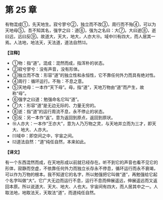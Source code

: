 # 第 25 章

有物混成①，先天地生。寂兮寥兮②，独立而不改③，周行而不殆④，可以为天地母⑤。吾不知其名，强字之曰：道⑥，强为之名曰：大⑦。大曰逝⑧，逝曰远，远曰反⑨。故道大，天大，地大，人亦大⑩。域中⑾有四大，而人居其一焉。人法地，地法天，天法道，道法自然⑿。

**【注释】**

- ①物：指“道”。混成：混然而成，指浑朴的状态。
- ②寂兮寥兮：没有声音，没有形体。
- ③独立而不改：形容“道”的独立性和永恒性，它不靠任何外力而具有绝对性。
- ④周行：循环运行。不殆：不息之意。
- ⑤天地母：一本作“天下母”。母，指“道”，天地万物由“道”而产生，故称“母”。
- ⑥强字之曰道：勉强命名它叫“道”。
- ⑦大：形容“道”是无边无际的、力量无穷的。
- ⑧逝：指“道”的运行周流不息，永不停止的状态。
- ⑨反：另一本作“返”。意为返回到原点，返回到原状。
- ⑩人亦大：一本作“王亦大”，意为人乃万物之灵，与天地并立而为三才，即天大、地大、人亦大。
- ⑾域中：即空间之中，宇宙之间。
- ⑿道法自然：“道”纯任自然，本来如此。

**【译文】**

有一个东西混然而成，在天地形成以前就已经存在。听不到它的声音也看不见它的形体，寂静而空虚，不依靠任何外力而独立长存永不停息，循环运行而永不衰竭，可以作为万物的根本。我不知道它的名字，所以勉强把它叫做“道”，再勉强给它起个名字叫做“大”。它广大无边而运行不息，运行不息而伸展遥远，伸展遥远而又返回本原。所以说道大、天大、地大、人也大。宇宙间有四大，而人居其中之一。人取法地，地取法天，天取法“道”，而道纯任自然。
